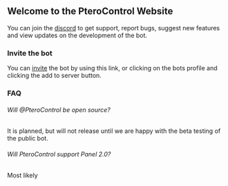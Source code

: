 ## Welcome to the PteroControl Website

You can join the [discord](https://discord.gg/AMCTzrmRPY) to get support, report bugs, suggest new features and view updates on the development of the bot.

### Invite the bot

You can [invite](https://discord.com/api/oauth2/authorize?client_id=939836646914920488&permissions=8&scope=bot%20applications.commands) the bot by using this link, or clicking on the bots profile and clicking the add to server button.

### FAQ

###### Will @PteroControl be open source?
It is planned, but will not release until we are happy with the beta testing of the public bot.

###### Will PteroControl support Panel 2.0?
Most likely
